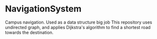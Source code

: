 # NavigationSystem
Campus navigation. Used as a  data structure big job
This repository uses undirected graph, and applies Dijkstra's algorithm to find a shortest road towards the destination.
